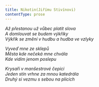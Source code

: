 ```yaml
---
title: Nikotin(Jiřímu Stivínovi)
contentType: prose
---
```


<section>

_Až přestanou už vůbec platit slova  
A domlouvat se budem výkřiky  
Výkřik se změní v hudbu a hudba ve vzlyky_

</section>

<section>

_Vyveď mne ze sklepů  
Města kde nečeká mne chvála  
Kde vidím jenom poslepu_

</section>

<section>

_Krysaři v manšestrové čepici  
Jeden stín vrhne za mnou katedrála  
Druhý si vezmu s sebou na plicích_

</section>
